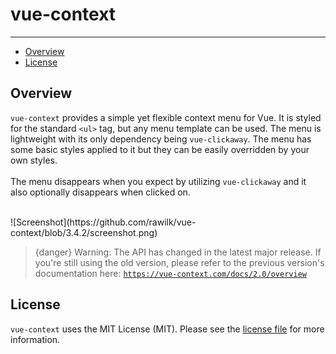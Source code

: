 # vue-context

---

- [Overview](#overview)
- [License](#license)

<a name="overview"></a>
## Overview

`vue-context` provides a simple yet flexible context menu for Vue. It is styled for the standard `<ul>` tag, but any menu template can be used.
The menu is lightweight with its only dependency being `vue-clickaway`. The menu has some basic styles applied to it but they can be easily 
overridden by your own styles.
<br><br>
The menu disappears when you expect by utilizing `vue-clickaway` and it also optionally disappears when clicked on.

<br>
![Screenshot](https://github.com/rawilk/vue-context/blob/3.4.2/screenshot.png)

> {danger} Warning: The API has changed in the latest major release. If you're still using the old version, please refer
to the previous version's documentation here: <code>https://vue-context.com/docs/2.0/overview</code>

<a name="license"></a>
## License

`vue-context` uses the MIT License (MIT). Please see the [license file](https://github.com/rawilk/vue-context/blob/master/LICENSE) for more information.